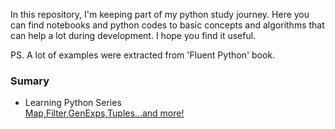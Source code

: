 In this repository, I'm keeping part of my python study journey. Here you can find notebooks and python codes to basic concepts and algorithms that can help a lot during development. I hope you find it useful.

PS. A lot of examples were extracted from 'Fluent Python' book. 


### Sumary 
- Learning Python Series <br>
[Map,Filter,GenExps,Tuples...and more!](map_filter_genexp_tuples.ipynb)